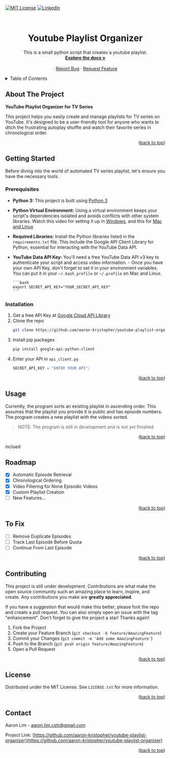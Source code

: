 <a name="readme-top"></a>

<!-- PROJECT SHIELDS -->

[![MIT License][license-shield]][license-url]
[![LinkedIn][linkedin-shield]][linkedin-url]

<!-- PROJECT LOGO -->
<br />

<h1 align="center">Youtube Playlist Organizer</h1>

  <p align="center">
  This is a small python script that creates a youtube playlist.
    <br />
    <a href="https://github.com/aaron-kristopher/youtube-playlist-organizer"><strong>Explore the docs »</strong></a>
    <br />
    <br />
    ·
    <a href="https://github.com/aaron-kristopher/youtube-playlist-organizer/issues">Report Bug</a>
    ·
    <a href="https://github.com/aaron-kristopher/youtube-playlist-organizer/issues">Request Feature</a>
  </p>
</div>

<!-- TABLE OF CONTENTS -->
<details>
  <summary>Table of Contents</summary>
  <ol>
    <li>
      <a href="#about-the-project">About The Project</a>
    </li>
    <li>
      <a href="#getting-started">Getting Started</a>
      <ul>
        <li><a href="#prerequisites">Prerequisites</a></li>
        <li><a href="#installation">Installation</a></li>
      </ul>
    </li>
    <li><a href="#usage">Usage</a></li>
    <li><a href="#roadmap">Roadmap</a></li>
    <li><a href="#to-fix">To Fix</a></li>
    <li><a href="#contributing">Contributing</a></li>
    <li><a href="#license">License</a></li>
    <li><a href="#contact">Contact</a></li>
  </ol>
</details>

<!-- ABOUT THE PROJECT -->

## About The Project

**YouTube Playlist Organizer for TV Series**

This project helps you easily create and manage playlists for TV series on YouTube.
It's designed to be a user-friendly tool for anyone who wants to ditch the frustrating
autoplay shuffle and watch their favorite series in chronological order.

<p align="right">(<a href="#readme-top">back to top</a>)</p>

<!-- GETTING STARTED -->

## Getting Started

Before diving into the world of automated TV series playlist, let's ensure you
have the necessary tools.

### Prerequisites

-   **Python 3:** This project is built using [Python 3](https://www.python.org/downloads/)
-   **Python Virtual Environment:** Using a virtual environment keeps your script's
    dependencies isolated and avoids conflicts with other system libraries. Watch this
    video for setting it up in [Windows](https://www.youtube.com/watch?v=APOPm01BVrk&ab_channel=CoreySchafer), and this for [Mac and Linux](https://www.youtube.com/watch?v=Kg1Yvry_Ydk&ab_channel=CoreySchafer)
-   **Required Libraries:** Install the Python libraries listed in the `requirements.txt`
    file. This include the Google API Client Library for Python, essential for interacting
    with the YouTube Data API.
-   **YouTube Data API Key:** You'll need a free YouTube Data API v3 key to
    authenticate your script and access video information. - Once you have your own API Key, don't forget to set it in your environment variables.
    You can put it in your `~/.bash_profile` or `~/.profile` on Mac and Linux.

        ```bash
        export SECRET_API_KEY="YOUR_SECRET_API_KEY"
        ```

### Installation

1. Get a free API Key at [Google Cloud API Library](https://console.cloud.google.com/apis/library?project=kinetic-axle-411403)
2. Clone the repo
    ```sh
    git clone https://github.com/aaron-kristopher/youtube-playlist-organizer.git
    ```
3. Install pip packages
    ```sh
    pip install google-api-python-client
    ```
4. Enter your API in `api_client.py`
    ```python
    SECRET_API_KEY = "ENTER YOUR API";
    ```

<p align="right">(<a href="#readme-top">back to top</a>)</p>

<!-- USAGE EXAMPLES -->

## Usage

Currently, the program sorts an existing playlist in ascending order. This assumes
that the playlist you provide it is public and has episode numbers. The program
creates a new playlist with the videos sorted.

> NOTE: The program is still in development and is not yet finished

<p align="right">(<a href="#readme-top">back to top</a>)</p>

<!-- ROADMAP -->
inclued
## Roadmap

-   [x] Automatic Episode Retrieval
-   [x] Chronological Ordering
-   [x] Video Filtering for None Episodic Videos
-   [x] Custom Playlist Creation
-   [ ] New Features...

<p align="right">(<a href="#readme-top">back to top</a>)</p>

<!-- TO FIX -->

## To Fix

-   [ ] Remove Duplicate Episodes
-   [ ] Track Last Episode Before Quota
-   [ ] Continue From Last Episode

<p align="right">(<a href="#readme-top">back to top</a>)</p>

<!-- CONTRIBUTING -->

## Contributing

This project is still under development. Contributions are what make the open
source community such an amazing place to learn, inspire, and create. Any
contributions you make are **greatly appreciated**.

If you have a suggestion that would make this better, please fork the repo and
create a pull request. You can also simply open an issue with the tag "enhancement".
Don't forget to give the project a star! Thanks again!

1. Fork the Project
2. Create your Feature Branch (`git checkout -b feature/AmazingFeature`)
3. Commit your Changes (`git commit -m 'Add some AmazingFeature'`)
4. Push to the Branch (`git push origin feature/AmazingFeature`)
5. Open a Pull Request

<p align="right">(<a href="#readme-top">back to top</a>)</p>

<!-- LICENSE -->

## License

Distributed under the MIT License. See `LICENSE.txt` for more information.

<p align="right">(<a href="#readme-top">back to top</a>)</p>

<!-- CONTACT -->

## Contact

Aaron Lim - aaron.lim.cstr@gmail.com

Project Link: [https://github.com/aaron-kristopher/youtube-playlist-organizer](https://github.com/aaron-kristopher/youtube-playlist-organizer)

<p align="right">(<a href="#readme-top">back to top</a>)</p>

<!-- MARKDOWN LINKS & IMAGES -->
<!-- https://www.markdownguide.org/basic-syntax/#reference-style-links -->

[license-shield]: https://img.shields.io/github/license/aaron-kristopher/youtube-playlist-organizer.svg?style=for-the-badge
[license-url]: https://github.com/aaron-kristopher/youtube-playlist-organizer/blob/main/LICENSE
[linkedin-shield]: https://img.shields.io/badge/-LinkedIn-black.svg?style=for-the-badge&logo=linkedin&colorB=555
[linkedin-url]: https://linkedin.com/in/aaron-lim-88a478259/
